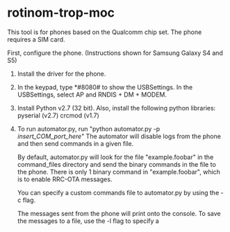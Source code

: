rotinom-trop-moc
================

This tool is for phones based on the Qualcomm chip set.
The phone requires a SIM card.

First, configure the phone. (Instructions shown for Samsung Galaxy S4 and S5)

1) Install the driver for the phone.

2) In the keypad, type *#8080# to show the USBSettings. In the USBSettings, select AP and RNDIS + DM + MODEM.

3) Install Python v2.7 (32 bit).
   Also, install the following python libraries:
		pyserial (v2.7)
		crcmod (v1.7)

4) To run automator.py, run "python automator.py -p *insert_COM_port_here*"
   The automator will disable logs from the phone and then send commands in a given file.

   By default, automator.py will look for the file "example.foobar" in the command_files directory and send the binary commands in the file to the phone. There is only 1 binary command in "example.foobar", which is to enable RRC-OTA messages.

   You can specify a custom commands file to automator.py by using the -c flag.

   The messages sent from the phone will print onto the console. To save the messages to a file, use the -l flag to specify a 
